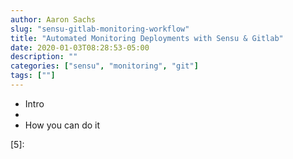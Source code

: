 ```yaml
---
author: Aaron Sachs
slug: "sensu-gitlab-monitoring-workflow"
title: "Automated Monitoring Deployments with Sensu & Gitlab"
date: 2020-01-03T08:28:53-05:00
description: ""
categories: ["sensu", "monitoring", "git"]
tags: [""]
---
```


* Intro
* 
* How you can do it

<!--LINKS-->
[1]:
[2]:
[3]:
[4]:
[5]:

